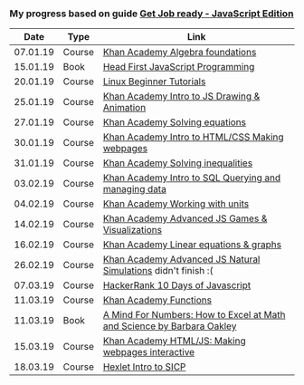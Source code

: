 ### My progress based on guide [Get Job ready - JavaScript Edition](https://github.com/P1xt/p1xt-guides/blob/master/job-ready-javascript-edition-3.0.md)
| Date | Type | Link |
| ---- | ---- | ---- |
| 07.01.19 | Course | [Khan Academy Algebra foundations](https://www.khanacademy.org/math/algebra/introduction-to-algebra) |
| 15.01.19 | Book | [Head First JavaScript Programming](https://www.oreilly.com/library/view/head-first-javascript/9781449340124/) |
| 20.01.19 | Course | [Linux Beginner Tutorials](https://www.linux.org/forums/linux-beginner-tutorials.123/) |
| 25.01.19 | Course | [Khan Academy Intro to JS Drawing & Animation](https://www.khanacademy.org/computing/computer-programming/programming) |
| 27.01.19 | Course | [Khan Academy Solving equations](https://www.khanacademy.org/math/algebra/one-variable-linear-equations) |
| 30.01.19 | Course | [Khan Academy Intro to HTML/CSS Making webpages](https://www.khanacademy.org/computing/computer-programming/html-css) |
| 31.01.19 | Course | [Khan Academy Solving inequalities](https://www.khanacademy.org/math/algebra/one-variable-linear-inequalities) |
| 03.02.19 | Course | [Khan Academy Intro to SQL Querying and managing data](https://www.khanacademy.org/computing/computer-programming/sql) |
| 04.02.19 | Course | [Khan Academy Working with units](https://www.khanacademy.org/math/algebra/units-in-modeling) |
| 14.02.19 | Course | [Khan Academy Advanced JS Games & Visualizations](https://www.khanacademy.org/computing/computer-programming/programming-games-visualizations) |
| 16.02.19 | Course | [Khan Academy Linear equations & graphs](https://www.khanacademy.org/math/algebra/two-var-linear-equations) |
| 26.02.19 | Course | [Khan Academy Advanced JS Natural Simulations](https://www.khanacademy.org/computing/computer-programming/programming-natural-simulations) didn't finish :( |
| 07.03.19 | Course | [HackerRank 10 Days of Javascript](https://www.hackerrank.com/domains/tutorials/10-days-of-javascript) |
| 11.03.19 | Course | [Khan Academy Functions](https://www.khanacademy.org/math/algebra/algebra-functions) |
| 11.03.19 | Book | [A Mind For Numbers: How to Excel at Math and Science by Barbara Oakley](https://www.amazon.com/Mind-Numbers-Science-Flunked-Algebra-ebook/dp/B00G3L19ZU) |
| 15.03.19 | Course | [Khan Academy HTML/JS: Making webpages interactive](https://www.khanacademy.org/computing/computer-programming/html-css-js) |
| 18.03.19 | Course | [Hexlet Intro to SICP](https://ru.hexlet.io/courses/sicp)

